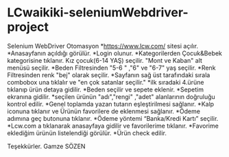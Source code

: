 # LCwaikiki-seleniumWebdriver-project
Selenium WebDriver Otomasyon
*https://www.lcw.com/ sitesi açılır.
*Anasayfanın açıldığı görülür.
*Login olunur.
*Kategorilerden Çocuk&Bebek kategorisine tıklanır. Kız çocuk(6-14 YAŞ) seçilir. "Mont ve Kaban" alt menüsü seçilir.
*Beden Filtresinden "5-6 " ,"6" ve "6-7" yaş seçilir.
*Renk Filtresinden renk "bej" olarak seçilir.
*Sayfanın sağ üst tarafındaki sırala combobox una tıklalır ve "en çok satanlar seçilir."
*ilk sıradaki 4.ürüne tıklanıp ürün detaya gidilir.
*Beden seçilir ve sepete eklenir.
*Sepetim ekranına gidilir.
*seçilen ürünün "adı","rengi" ,"adet" alanlarının doğruluğu kontrol edilir.
*Genel toplamda yazan tutarın eşleştirilmesi sağlanır.
*Kalp iconuna tıklanır ve Ürünün favorilere de eklenmesi sağlanır.
*Ödeme adımına geç butonuna tıklanır.
*Ödeme yöntemi “Banka/Kredi Kartıˮ seçilir.
*Lcw.com a tıklanarak anasayfaya gidilir ve favorilerime tıklanır.
*Favorime eklediğim ürünün listelendiği görülür.
*Ürün check edilir.



Teşekkürler.
Gamze SÖZEN


